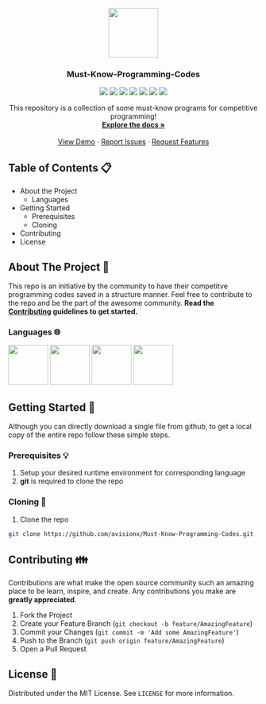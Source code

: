 <p align="center">
  <a href="https://github.com/avisionx/Must-Know-Programming-Codes">
    <img src="https://user-images.githubusercontent.com/32339251/91636855-825a5580-ea21-11ea-8bcb-92d559dfa7b4.png" alt="" width="100">
  </a>
  <h3 align="center">Must-Know-Programming-Codes</h3>
  <p align="center">
    <a href="https://github.com/avisionx/Must-Know-Programming-Codes"><img src="https://img.shields.io/badge/hacktoberfest-2020-ff69b4.svg?style=flat-square" /></a>
  <a href="https://github.com/avisionx/Must-Know-Programming-Codes/graphs/contributors"><img src="https://img.shields.io/github/contributors/avisionx/Must-Know-Programming-Codes.svg?style=flat-square" /></a>
  <a href="http://hits.dwyl.io/Naereen/badges"><img src="http://hits.dwyl.com/avisionx/Must-Know-Programming-Codes.svg" /></a>
    <a href="https://github.com/avisionx/Must-Know-Programming-Codes/network/members"><img src="https://img.shields.io/github/forks/avisionx/Must-Know-Programming-Codes.svg?style=flat-square" /></a>
    <a href="https://github.com/avisionx/Must-Know-Programming-Codes/stargazers"><img src="https://img.shields.io/github/stars/avisionx/Must-Know-Programming-Codes.svg?style=flat-square" /></a>
    <a href="https://github.com/avisionx/Must-Know-Programming-Codes/issues"><img src="https://img.shields.io/github/issues/avisionx/Must-Know-Programming-Codes.svg?style=flat-square" /></a>
    <a href="https://github.com/avisionx/Must-Know-Programming-Codes/blob/master/LICENSE.txt"><img src="https://img.shields.io/github/license/avisionx/Must-Know-Programming-Codes.svg?style=flat-square" /></a>
  </p>
  <p align="center">
    This repository is a collection of some must-know programs for competitive programming!
    <br />
    <a href="https://github.com/avisionx/Must-Know-Programming-Codes"><strong>Explore the docs »</strong></a>
    <br />
    <br />
    <a href="https://github.com/avisionx/Must-Know-Programming-Codes">View Demo</a>
    ·
    <a href="https://github.com/avisionx/Must-Know-Programming-Codes/issues">Report Issues</a>
    ·
    <a href="https://github.com/avisionx/Must-Know-Programming-Codes/issues">Request Features</a>
  </p>
</p>

<!-- TABLE OF CONTENTS -->
## Table of Contents 📋
* About the Project
  * Languages
* Getting Started
  * Prerequisites
  * Cloning
* Contributing
* License

<!-- ABOUT THE PROJECT -->
## About The Project 🤷
This repo is an initiative by the community to have their competitve programming codes saved in a structure manner. Feel free to contribute to the repo and be the part of the awesome community. **Read the [Contributing](#contributing) guidelines to get started.**

### Languages 🌐
<p>
  <img src="https://cdn.svgporn.com/logos/c.svg" width="80px" /> 
  <img src="https://cdn.svgporn.com/logos/c-plusplus.svg" width="80px" /> 
  <img src="https://cdn.svgporn.com/logos/python.svg" width="80px" /> 
  <img src="https://cdn.svgporn.com/logos/java.svg" width="80px" /> 
</p>

<!-- GETTING STARTED -->
## Getting Started 🚀
Although you can directly download a single file from github, to get a local copy of the entire repo follow these simple steps.

### Prerequisites 💡
1. Setup your desired runtime environment for corresponding language
2. **git** is required to clone the repo

### Cloning 🎉
1. Clone the repo
```sh
git clone https://github.com/avisionx/Must-Know-Programming-Codes.git
```

<!-- CONTRIBUTING -->
## Contributing 👪
Contributions are what make the open source community such an amazing place to be learn, inspire, and create. Any contributions you make are **greatly appreciated**.
1. Fork the Project
2. Create your Feature Branch (`git checkout -b feature/AmazingFeature`)
3. Commit your Changes (`git commit -m 'Add some AmazingFeature'`)
4. Push to the Branch (`git push origin feature/AmazingFeature`)
5. Open a Pull Request

<!-- LICENSE -->
## License 📜
Distributed under the MIT License. See `LICENSE` for more information.
